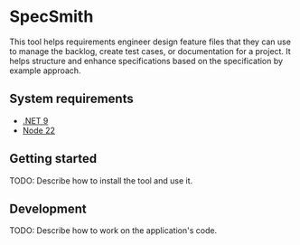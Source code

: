 # SpecSmith

This tool helps requirements engineer design feature files that they can use to manage the backlog, create test cases, or documentation for a project.
It helps structure and enhance specifications based on the specification by example approach.

## System requirements

- [.NET 9](https://dotnet.microsoft.com/en-us/download)
- [Node 22](https://nodejs.org/en)

## Getting started

TODO: Describe how to install the tool and use it.

## Development

TODO: Describe how to work on the application's code.
